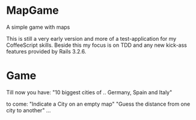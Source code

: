 MapGame
=======

A simple game with maps

This is still a very early version and more of a test-application for my CoffeeScript skills.
Beside this my focus is on TDD and any new kick-ass features provided by Rails 3.2.6.

Game
=======
Till now you have:
    "10 biggest cities of .. Germany, Spain and Italy"

to come:
    "Indicate a City on an empty map"
    "Guess the distance from one city to another"
    ...
